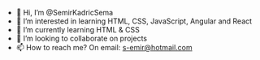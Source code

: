 - 👋 Hi, I’m @SemirKadricSema
- 👀 I’m interested in learning HTML, CSS, JavaScript, Angular and React
- 🌱 I’m currently learning HTML & CSS
- 💞️ I’m looking to collaborate on projects
- 📫 How to reach me? On email: s-emir@hotmail.com

<!---
SemirKadricSema/SemirKadricSema is a ✨ special ✨ repository because its `README.md` (this file) appears on your GitHub profile.
You can click the Preview link to take a look at your changes.
--->
